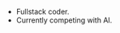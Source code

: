 - Fullstack coder.
- Currently competing with AI.

<!---
DevNinja254/DevNinja254 is a ✨ special ✨ repository because its `README.md` (this file) appears on your GitHub profile.
You can click the Preview link to take a look at your changes.
--->
